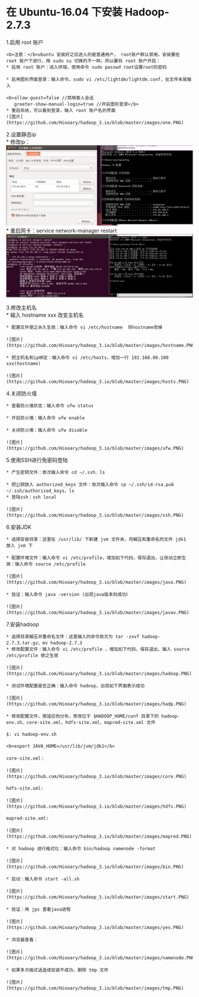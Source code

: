 ﻿# 在 Ubuntu-16.04 下安装 Hadoop-2.7.3

  1.启用 root 账户

    <b>注意：</b>ubuntu 安装好之后进入的是普通用户， root账户默认禁用。安装要在 root 账户下进行，用 sudo su 切换的不一样。所以要将 root 账户开启：                                       
    * 启用 root 账户：进入终端，使用命令 sudo passwd root设置root的密码

    * 启用图形界面登录：输入命令，sudo vi /etc/lightdm/lightdm.conf，在文件末尾输入 
                       
    <b>allow-guest=false //禁用客人会话                                
       greeter-show-manual-login=true //开启图形登录</b>     
    * 重启系统，可以看到登录，输入 root 账户名的界面                   
    ![图片](https://github.com/Hiooary/hadoop_3.io/blob/master/images/one.PNG)

  2.设置静态ip                                                     
    * 修改ip：                                                             
    ![图片](https://github.com/Hiooary/hadoop_3.io/blob/master/images/two.PNG)
    * 重启网卡：service network-manager restart                          
    ![图片](https://github.com/Hiooary/hadoop_3.io/blob/master/images/three.PNG)

  3.修改主机名                                                
    * 输入 hostname xxx 改变主机名 
                                                         
    * 配置文件使之永久生效：输入命令 vi /etc/hostname  将hostname改掉  
                                        
    ![图片](https://github.com/Hiooary/hadoop_3.io/blob/master/images/hostname.PNG)

    * 把主机名和ip绑定：输入命令 vi /etc/hosts，增加一行 192.168.80.100 xxx(hostname)

    ![图片](https://github.com/Hiooary/hadoop_3.io/blob/master/images/hosts.PNG)
  
  4.关闭防火墙
    
    * 查看防火墙状态：输入命令 ufw status

    * 开启防火墙：输入命令 ufw enable

    * 关闭防火墙：输入命令 ufw disable

    ![图片](https://github.com/Hiooary/hadoop_3.io/blob/master/images/ufw.PNG)

  5.使用SSH进行免密码登陆

    * 产生密钥文件：依次输入命令 cd ~/.ssh、ls
                      
    * 把公钥放入 authorized_keys 文件：依次输入命令 cp ~/.ssh/id-rsa.pub ~/.ssh/authorized_keys、ls                                                              
    * 登陆ssh：ssh local 
                                              
    ![图片](https://github.com/Hiooary/hadoop_3.io/blob/master/images/ssh.PNG)

  6.安装JDK

    * 选择安装目录：这里在 /usr/lib/ 下新建 jvm 文件夹，将解压和重命名的文件 jdk1 放入 jvm 下

    * 配置环境文件：输入命令 vi /etc/profile，增加如下代码，保存退出，让改动立即生效：输入命令 source /etc/profile      

    ![图片](https://github.com/Hiooary/hadoop_3.io/blob/master/images/java.PNG)

    * 验证：输入命令 java -version (出现java版本则成功）

    ![图片](https://github.com/Hiooary/hadoop_3.io/blob/master/images/javav.PNG)

   7.安装hadoop

    * 选择目录解压并重命名文件：这里输入的命令依次为 tar -zxvf hadoop-2.7.3.tar.gz、mv hadoop-2.7.3                                       
    * 修改配置文件：输入命令 vi /etc/profile ，增加如下代码，保存退出，输入 source /etc/profile 使之生效

    ![图片](https://github.com/Hiooary/hadoop_3.io/blob/master/images/hadoop.PNG)

    * 测试环境配置是否正确：输入命令 hadoop，出现如下界面表示成功

    ![图片](https://github.com/Hiooary/hadoop_3.io/blob/master/images/hadp.PNG)

    * 修改配置文件，使适应伪分布，修改位于 $HADOOP_HOME/conf 目录下的 hadoop-env.sh、core-site.xml、hdfs-site.xml、mapred-site.xml 文件

    $: vi hadoop-env.sh

    <b>export JAVA_HOME=/usr/lib/jvm/jdk1</b>   
                     
    core-site.xml：

    ![图片](https://github.com/Hiooary/hadoop_3.io/blob/master/images/core.PNG)

    hdfs-site.xml:

    ![图片](https://github.com/Hiooary/hadoop_3.io/blob/master/images/hdfs.PNG) 

    mapred-site.xml:                      

    ![图片](https://github.com/Hiooary/hadoop_3.io/blob/master/images/mapred.PNG)  
       
    * 对 hadoop 进行格式化：输入命令 bin/hadoop namenode -format

    ![图片](https://github.com/Hiooary/hadoop_3.io/blob/master/images/bin.PNG)

    * 启动：输入命令 start -all.sh

    ![图片](https://github.com/Hiooary/hadoop_3.io/blob/master/images/start.PNG)  
  
    * 验证：用 jps 查看java进程

    ![图片](https://github.com/Hiooary/hadoop_3.io/blob/master/images/yes.PNG)  

    * 浏览器查看：

    ![图片](https://github.com/Hiooary/hadoop_3.io/blob/master/images/namenode.PNG) 
       
    * 如果多次格式话造成安装不成功，删除 tmp 文件

    ![图片](https://github.com/Hiooary/hadoop_3.io/blob/master/images/tmp.PNG)    





    






















                                                                  
    